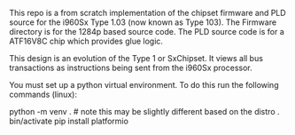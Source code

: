 This repo is a from scratch implementation of the chipset firmware and
PLD source for the i960Sx Type 1.03 (now known as Type 103). The Firmware
directory is for the 1284p based source code. The PLD source code is for a
ATF16V8C chip which provides glue logic.

This design is an evolution of the Type 1 or SxChipset. It views all bus
transactions as instructions being sent from the i960Sx processor. 

You must set up a python virtual environment. To do this run the following
commands (linux):


python -m venv . # note this may be slightly different based on the distro
. bin/activate
pip install platformio


